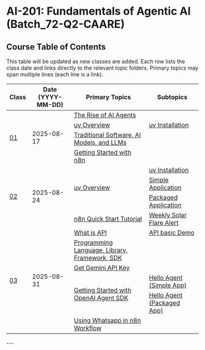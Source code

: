 # AI-201: Fundamentals of Agentic AI (Batch_72-Q2-CAARE)

## Course Table of Contents

This table will be updated as new classes are added. Each row lists the class date and links directly to the relevant topic folders. Primary topics may span multiple lines (each line is a link).

<table>
        <thead>
            <tr>
                <th>Class</th>
                <th>Date (YYYY-MM-DD)</th>
                <th>Primary Topics</th>
                <th>Subtopics</th>
            </tr>
        </thead>
        <tbody>
            <tr>
                <td rowspan="4"><a href="class01_20250817/">01</a></td>
                <td rowspan="4">2025-08-17</td>
                <td>
                    <a href="class01_20250817/01_The_Rise_of_AI_Agents/">The Rise of AI Agents</a>
                </td>
                <td></td>
            </tr>
            <tr>
                <td>
                    <a href="class01_20250817/02_uv/">uv Overview</a>
                </td>
                <td>
                    <a href="class01_20250817/02_uv/00_uv_installation/">uv Installation</a><br />
                </td>
            </tr>
            <tr>
                <td>
                    <a href="class01_20250817/03_traditional_ai_llms">Traditional Software, AI Models, and
                        LLMs</a><br />
                </td>
                <td></td>
            </tr>
            <tr>
                <td>
                    <a href="class01_20250817/04_getting_started_with_n8n/">Getting Started with n8n</a>
                </td>
                <td></td>
            </tr>
            <tr>
                <td rowspan="4"><a href="class02_20250824/">02</a></td>
                <td rowspan="4">2025-08-24</td>
                 <td rowspan="3">
                    <a href="class02_20250824/01_uv/">uv Overview</a>
                </td>
                <td>
                    <a href="class02_20250824/01_uv/00_uv_installation/">uv Installation</a><br />
                </td>
            </tr>
            <tr>
                 <td>
                    <a href="class02_20250824/01_uv/01_simple_application/">Simple Application</a>
                </td>
            </tr>
            <tr>
                 <td>
                    <a href="class02_20250824/01_uv/02_packaged_application/">Packaged Application</a>
                </td>
            </tr>
            <tr>
                 <td >
                    <a href="class02_20250824/02_n8n_basics/">n8n Quick Start Tutorial</a>
                </td>
                <td>
                    <a href="class02_20250824/02_n8n_basics/weekly_solar_flare_alert/">Weekly Solar Flare Alert</a><br />
                </td>
            </tr>
            <tr>
                <td rowspan="6"><a href="class03_20250831/">03</a></td>
                <td rowspan="6">2025-08-31</td>
                 <td>
                    <a href="class03_20250831/01_what_is_api/">What is API</a>
                </td>
                <td>
                    <a href="class03_20250831/01_what_is_api/api_basics_demo.ipynb">API basic Demo</a><br />
                </td>
            </tr>
            <tr>
                 <td>
                    <a href="class03_20250831/02-lang-lib-fw-sdk/">Programming Language, Library, Framework, SDK</a>
                </td>
                <td></td>
            </tr>
            <tr>
                 <td>
                    <a href="class03_20250831/03_get_api_key/">Get Gemini API Key</a>
                </td>
                <td></td>
            </tr>
            <tr>
                 <td rowspan="2">
                    <a href="class03_20250831/04-getting-started-openai-agents-sdk/">Getting Started with OpenAI Agent SDK</a>
                </td>
                <td>
                    <a href="class03_20250831/04-getting-started-openai-agents-sdk/01_sdk_simple_app/">Hello Agent (Simple App)</a><br />
                </td>
            </tr>
             <tr>
                 <td >
                    <a href="class03_20250831/04-getting-started-openai-agents-sdk/02_sdk_packaged_app/">Hello Agent (Packaged App)</a>
                </td>
            </tr>
             <tr>
                 <td>
                    <a href="class03_20250831/05_using_whatsapp_in_n8n_workflow/">Using Whatsapp in n8n Workflow</a>
                </td>
                <td></td>
            </tr>
        </tbody>
    </table>
---
